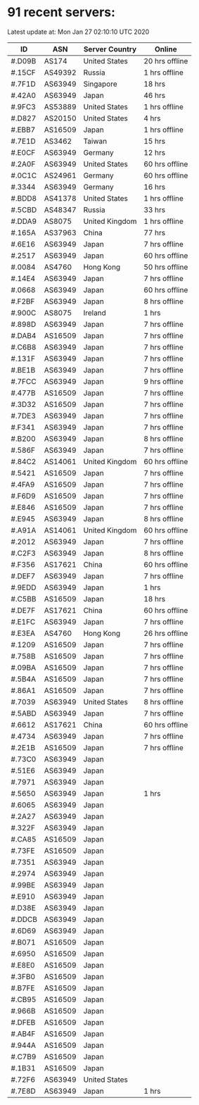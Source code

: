 # 91 recent servers:

Latest update at: Mon Jan 27 02:10:10 UTC 2020

| ID | ASN | Server Country | Online |
| -- | --- | -------------- | ------ |
| #.D09B | AS174 | United States | 20 hrs offline |
| #.15CF | AS49392 | Russia | 1 hrs offline |
| #.7F1D | AS63949 | Singapore | 18 hrs |
| #.42A0 | AS63949 | Japan | 46 hrs |
| #.9FC3 | AS53889 | United States | 1 hrs offline |
| #.D827 | AS20150 | United States | 4 hrs |
| #.EBB7 | AS16509 | Japan | 1 hrs offline |
| #.7E1D | AS3462 | Taiwan | 15 hrs |
| #.E0CF | AS63949 | Germany | 12 hrs |
| #.2A0F | AS63949 | United States | 60 hrs offline |
| #.0C1C | AS24961 | Germany | 60 hrs offline |
| #.3344 | AS63949 | Germany | 16 hrs |
| #.BDD8 | AS41378 | United States | 1 hrs offline |
| #.5CBD | AS48347 | Russia | 33 hrs |
| #.DDA9 | AS8075 | United Kingdom | 1 hrs offline |
| #.165A | AS37963 | China | 77 hrs |
| #.6E16 | AS63949 | Japan | 7 hrs offline |
| #.2517 | AS63949 | Japan | 60 hrs offline |
| #.0084 | AS4760 | Hong Kong | 50 hrs offline |
| #.14E4 | AS63949 | Japan | 7 hrs offline |
| #.0668 | AS63949 | Japan | 60 hrs offline |
| #.F2BF | AS63949 | Japan | 8 hrs offline |
| #.900C | AS8075 | Ireland | 1 hrs |
| #.898D | AS63949 | Japan | 7 hrs offline |
| #.DAB4 | AS16509 | Japan | 7 hrs offline |
| #.C6B8 | AS63949 | Japan | 7 hrs offline |
| #.131F | AS63949 | Japan | 7 hrs offline |
| #.BE1B | AS63949 | Japan | 7 hrs offline |
| #.7FCC | AS63949 | Japan | 9 hrs offline |
| #.477B | AS16509 | Japan | 7 hrs offline |
| #.3D32 | AS16509 | Japan | 7 hrs offline |
| #.7DE3 | AS63949 | Japan | 7 hrs offline |
| #.F341 | AS63949 | Japan | 7 hrs offline |
| #.B200 | AS63949 | Japan | 8 hrs offline |
| #.586F | AS63949 | Japan | 7 hrs offline |
| #.84C2 | AS14061 | United Kingdom | 60 hrs offline |
| #.5421 | AS16509 | Japan | 7 hrs offline |
| #.4FA9 | AS16509 | Japan | 7 hrs offline |
| #.F6D9 | AS16509 | Japan | 7 hrs offline |
| #.E846 | AS16509 | Japan | 7 hrs offline |
| #.E945 | AS63949 | Japan | 8 hrs offline |
| #.A91A | AS14061 | United Kingdom | 60 hrs offline |
| #.2012 | AS63949 | Japan | 7 hrs offline |
| #.C2F3 | AS63949 | Japan | 8 hrs offline |
| #.F356 | AS17621 | China | 60 hrs offline |
| #.DEF7 | AS63949 | Japan | 7 hrs offline |
| #.9EDD | AS63949 | Japan | 1 hrs |
| #.C5BB | AS16509 | Japan | 18 hrs |
| #.DE7F | AS17621 | China | 60 hrs offline |
| #.E1FC | AS63949 | Japan | 7 hrs offline |
| #.E3EA | AS4760 | Hong Kong | 26 hrs offline |
| #.1209 | AS16509 | Japan | 7 hrs offline |
| #.758B | AS16509 | Japan | 7 hrs offline |
| #.09BA | AS16509 | Japan | 7 hrs offline |
| #.5B4A | AS16509 | Japan | 7 hrs offline |
| #.86A1 | AS16509 | Japan | 7 hrs offline |
| #.7039 | AS63949 | United States | 8 hrs offline |
| #.5ABD | AS63949 | Japan | 7 hrs offline |
| #.6612 | AS17621 | China | 60 hrs offline |
| #.4734 | AS63949 | Japan | 7 hrs offline |
| #.2E1B | AS16509 | Japan | 7 hrs offline |
| #.73C0 | AS63949 | Japan | |
| #.51E6 | AS63949 | Japan | |
| #.7971 | AS63949 | Japan | |
| #.5650 | AS63949 | Japan | 1 hrs |
| #.6065 | AS63949 | Japan | |
| #.2A27 | AS63949 | Japan | |
| #.322F | AS63949 | Japan | |
| #.CA85 | AS16509 | Japan | |
| #.73FE | AS16509 | Japan | |
| #.7351 | AS63949 | Japan | |
| #.2974 | AS63949 | Japan | |
| #.99BE | AS63949 | Japan | |
| #.E910 | AS63949 | Japan | |
| #.D38E | AS63949 | Japan | |
| #.DDCB | AS63949 | Japan | |
| #.6D69 | AS63949 | Japan | |
| #.B071 | AS16509 | Japan | |
| #.6950 | AS16509 | Japan | |
| #.E8E0 | AS16509 | Japan | |
| #.3FB0 | AS16509 | Japan | |
| #.B7FE | AS16509 | Japan | |
| #.CB95 | AS16509 | Japan | |
| #.966B | AS16509 | Japan | |
| #.DFEB | AS16509 | Japan | |
| #.AB4F | AS16509 | Japan | |
| #.944A | AS16509 | Japan | |
| #.C7B9 | AS16509 | Japan | |
| #.1B31 | AS16509 | Japan | |
| #.72F6 | AS63949 | United States | |
| #.7E8D | AS63949 | Japan | 1 hrs |


